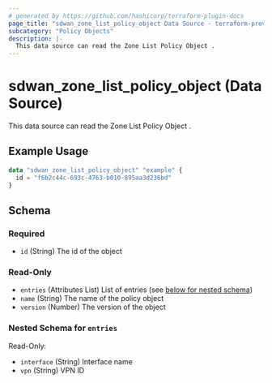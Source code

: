 ```yaml
---
# generated by https://github.com/hashicorp/terraform-plugin-docs
page_title: "sdwan_zone_list_policy_object Data Source - terraform-provider-sdwan"
subcategory: "Policy Objects"
description: |-
  This data source can read the Zone List Policy Object .
---
```


# sdwan_zone_list_policy_object (Data Source)

This data source can read the Zone List Policy Object .

## Example Usage

```terraform
data "sdwan_zone_list_policy_object" "example" {
  id = "f6b2c44c-693c-4763-b010-895aa3d236bd"
}
```

<!-- schema generated by tfplugindocs -->
## Schema

### Required

- `id` (String) The id of the object

### Read-Only

- `entries` (Attributes List) List of entries (see [below for nested schema](#nestedatt--entries))
- `name` (String) The name of the policy object
- `version` (Number) The version of the object

<a id="nestedatt--entries"></a>
### Nested Schema for `entries`

Read-Only:

- `interface` (String) Interface name
- `vpn` (String) VPN ID
